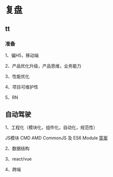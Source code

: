 # 复盘

## tt

### 准备

1、偏H5，移动端

2、产品优化升级，产品思维，业务能力

3、性能优化

4、项目可维护性

5、RN

## 自动驾驶

1、工程化（模块化，组件化，自动化，规范性）

JS模块  CMD AMD CommonJS 及 ES6 Module 
[答案](https://www.cnblogs.com/beyonds/p/8992619.html)

2、数据结构

3、react/vue

4、跨端